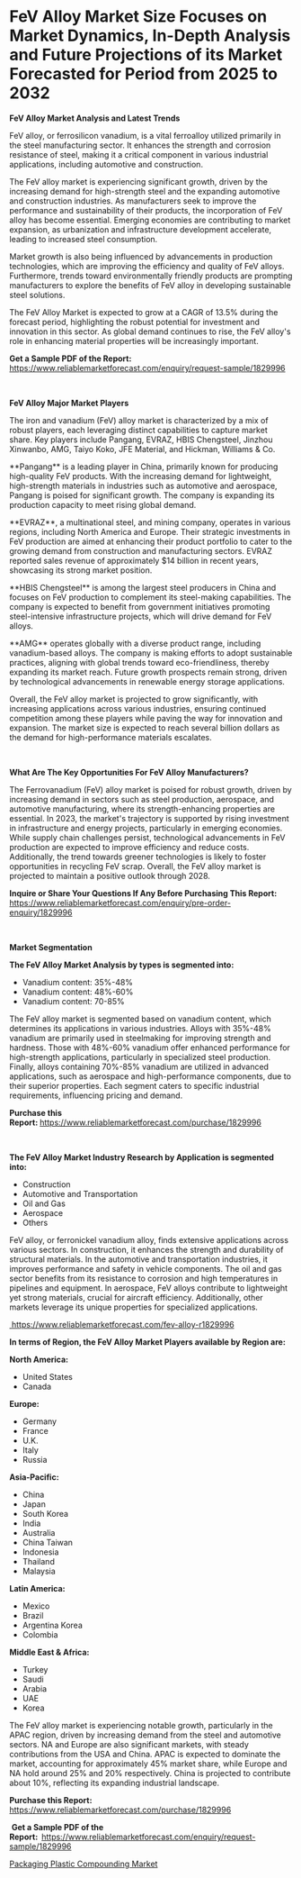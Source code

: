 <p><h1>FeV Alloy Market Size Focuses on Market Dynamics, In-Depth Analysis and Future Projections of its Market Forecasted for Period from 2025 to 2032</h1></p><p><strong>FeV Alloy Market Analysis and Latest Trends</strong></p>
<p><p>FeV alloy, or ferrosilicon vanadium, is a vital ferroalloy utilized primarily in the steel manufacturing sector. It enhances the strength and corrosion resistance of steel, making it a critical component in various industrial applications, including automotive and construction.</p><p>The FeV alloy market is experiencing significant growth, driven by the increasing demand for high-strength steel and the expanding automotive and construction industries. As manufacturers seek to improve the performance and sustainability of their products, the incorporation of FeV alloy has become essential. Emerging economies are contributing to market expansion, as urbanization and infrastructure development accelerate, leading to increased steel consumption.</p><p>Market growth is also being influenced by advancements in production technologies, which are improving the efficiency and quality of FeV alloys. Furthermore, trends toward environmentally friendly products are prompting manufacturers to explore the benefits of FeV alloy in developing sustainable steel solutions.</p><p>The FeV Alloy Market is expected to grow at a CAGR of 13.5% during the forecast period, highlighting the robust potential for investment and innovation in this sector. As global demand continues to rise, the FeV alloy's role in enhancing material properties will be increasingly important.</p></p>
<p><strong>Get a Sample PDF of the Report:&nbsp;</strong> <a href="https://www.reliablemarketforecast.com/enquiry/request-sample/1829996?utm_campaign=2724&utm_medium=2&utm_source=Github&utm_content=ia&utm_term=03042025&utm_id=fev-alloy">https://www.reliablemarketforecast.com/enquiry/request-sample/1829996</a></p>
<p>&nbsp;</p>
<p><strong>FeV Alloy Major Market Players</strong></p>
<p><p>The iron and vanadium (FeV) alloy market is characterized by a mix of robust players, each leveraging distinct capabilities to capture market share. Key players include Pangang, EVRAZ, HBIS Chengsteel, Jinzhou Xinwanbo, AMG, Taiyo Koko, JFE Material, and Hickman, Williams & Co.</p><p>**Pangang** is a leading player in China, primarily known for producing high-quality FeV products. With the increasing demand for lightweight, high-strength materials in industries such as automotive and aerospace, Pangang is poised for significant growth. The company is expanding its production capacity to meet rising global demand.</p><p>**EVRAZ**, a multinational steel, and mining company, operates in various regions, including North America and Europe. Their strategic investments in FeV production are aimed at enhancing their product portfolio to cater to the growing demand from construction and manufacturing sectors. EVRAZ reported sales revenue of approximately $14 billion in recent years, showcasing its strong market position.</p><p>**HBIS Chengsteel** is among the largest steel producers in China and focuses on FeV production to complement its steel-making capabilities. The company is expected to benefit from government initiatives promoting steel-intensive infrastructure projects, which will drive demand for FeV alloys.</p><p>**AMG** operates globally with a diverse product range, including vanadium-based alloys. The company is making efforts to adopt sustainable practices, aligning with global trends toward eco-friendliness, thereby expanding its market reach. Future growth prospects remain strong, driven by technological advancements in renewable energy storage applications.</p><p>Overall, the FeV alloy market is projected to grow significantly, with increasing applications across various industries, ensuring continued competition among these players while paving the way for innovation and expansion. The market size is expected to reach several billion dollars as the demand for high-performance materials escalates.</p></p>
<p>&nbsp;</p>
<p><strong>What Are The Key Opportunities For FeV Alloy Manufacturers?</strong></p>
<p><p>The Ferrovanadium (FeV) alloy market is poised for robust growth, driven by increasing demand in sectors such as steel production, aerospace, and automotive manufacturing, where its strength-enhancing properties are essential. In 2023, the market's trajectory is supported by rising investment in infrastructure and energy projects, particularly in emerging economies. While supply chain challenges persist, technological advancements in FeV production are expected to improve efficiency and reduce costs. Additionally, the trend towards greener technologies is likely to foster opportunities in recycling FeV scrap. Overall, the FeV alloy market is projected to maintain a positive outlook through 2028.</p></p>
<p><strong>Inquire or Share Your Questions If Any Before Purchasing This Report:</strong> <a href="https://www.reliablemarketforecast.com/enquiry/pre-order-enquiry/1829996?utm_campaign=2724&utm_medium=2&utm_source=Github&utm_content=ia&utm_term=03042025&utm_id=fev-alloy">https://www.reliablemarketforecast.com/enquiry/pre-order-enquiry/1829996</a></p>
<p>&nbsp;</p>
<p><strong>Market Segmentation</strong></p>
<p><strong>The FeV Alloy Market Analysis by types is segmented into:</strong></p>
<p><ul><li>Vanadium content: 35%-48%</li><li>Vanadium content: 48%-60%</li><li>Vanadium content: 70-85%</li></ul></p>
<p><p>The FeV alloy market is segmented based on vanadium content, which determines its applications in various industries. Alloys with 35%-48% vanadium are primarily used in steelmaking for improving strength and hardness. Those with 48%-60% vanadium offer enhanced performance for high-strength applications, particularly in specialized steel production. Finally, alloys containing 70%-85% vanadium are utilized in advanced applications, such as aerospace and high-performance components, due to their superior properties. Each segment caters to specific industrial requirements, influencing pricing and demand.</p></p>
<p><strong>Purchase this Report:&nbsp;</strong><a href="https://www.reliablemarketforecast.com/purchase/1829996?utm_campaign=2724&utm_medium=2&utm_source=Github&utm_content=ia&utm_term=03042025&utm_id=fev-alloy">https://www.reliablemarketforecast.com/purchase/1829996</a></p>
<p>&nbsp;</p>
<p><strong>The FeV Alloy Market Industry Research by Application is segmented into:</strong></p>
<p><ul><li>Construction</li><li>Automotive and Transportation</li><li>Oil and Gas</li><li>Aerospace</li><li>Others</li></ul></p>
<p><p>FeV alloy, or ferronickel vanadium alloy, finds extensive applications across various sectors. In construction, it enhances the strength and durability of structural materials. In the automotive and transportation industries, it improves performance and safety in vehicle components. The oil and gas sector benefits from its resistance to corrosion and high temperatures in pipelines and equipment. In aerospace, FeV alloys contribute to lightweight yet strong materials, crucial for aircraft efficiency. Additionally, other markets leverage its unique properties for specialized applications.</p></p>
<p><a href="https://www.reliablemarketforecast.com/fev-alloy-r1829996?utm_campaign=2724&utm_medium=2&utm_source=Github&utm_content=ia&utm_term=03042025&utm_id=fev-alloy">&nbsp;https://www.reliablemarketforecast.com/fev-alloy-r1829996</a></p>
<p><strong>In terms of Region, the FeV Alloy Market Players available by Region are:</strong></p>
<p>
    <p> <strong> North America: </strong>
        <ul>
            <li>United States</li>
            <li>Canada</li>
        </ul>
        </p> 
    <p> <strong> Europe: </strong>
        <ul>
            <li>Germany</li>
            <li>France</li>
            <li>U.K.</li>
            <li>Italy</li>
            <li>Russia</li>
        </ul>
        </p> 
    <p> <strong> Asia-Pacific: </strong>
        <ul>
            <li>China</li>
            <li>Japan</li>
            <li>South Korea</li>
            <li>India</li>
            <li>Australia</li>
            <li>China Taiwan</li>
            <li>Indonesia</li>
            <li>Thailand</li>
            <li>Malaysia</li>
        </ul>
        </p> 
    <p> <strong> Latin America: </strong>
        <ul>
            <li>Mexico</li>
            <li>Brazil</li>
            <li>Argentina Korea</li>
            <li>Colombia</li>
        </ul>
        </p> 
    <p> <strong> Middle East & Africa: </strong>
        <ul>
            <li>Turkey</li>
            <li>Saudi</li>
            <li>Arabia</li>
            <li>UAE</li>
            <li>Korea</li>
        </ul>
    </p>
    </p>
<p><p>The FeV alloy market is experiencing notable growth, particularly in the APAC region, driven by increasing demand from the steel and automotive sectors. NA and Europe are also significant markets, with steady contributions from the USA and China. APAC is expected to dominate the market, accounting for approximately 45% market share, while Europe and NA hold around 25% and 20% respectively. China is projected to contribute about 10%, reflecting its expanding industrial landscape.</p></p>
<p><strong>Purchase this Report: </strong><a href="https://www.reliablemarketforecast.com/purchase/1829996?utm_campaign=2724&utm_medium=2&utm_source=Github&utm_content=ia&utm_term=03042025&utm_id=fev-alloy">https://www.reliablemarketforecast.com/purchase/1829996</a></p>
<p>&nbsp;<strong>Get a Sample PDF of the Report:&nbsp;&nbsp;</strong><a href="https://www.reliablemarketforecast.com/enquiry/request-sample/1829996?utm_campaign=2724&utm_medium=2&utm_source=Github&utm_content=ia&utm_term=03042025&utm_id=fev-alloy">https://www.reliablemarketforecast.com/enquiry/request-sample/1829996</a></p>
<p><strong></strong></p>
<p><p><a href="https://github.com/tselahiara/Market-Research-Report-List-1/blob/main/packaging-plastic-compounding-market.md?utm_campaign=2724&utm_medium=2&utm_source=Github&utm_content=ia&utm_term=03042025&utm_id=fev-alloy">Packaging Plastic Compounding Market</a></p></p>
